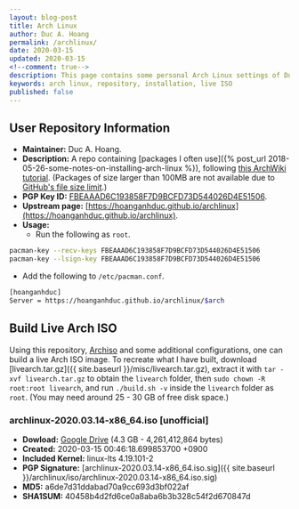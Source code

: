 ```yaml
---
layout: blog-post
title: Arch Linux
author: Duc A. Hoang
permalink: /archlinux/
date: 2020-03-15
updated: 2020-03-15
<!--comment: true-->
description: This page contains some personal Arch Linux settings of Duc A. Hoang
keywords: arch linux, repository, installation, live ISO
published: false
---
```


## User Repository Information

* **Maintainer:** Duc A. Hoang.
* **Description:** A repo containing [packages I often use]({% post_url 2018-05-26-some-notes-on-installing-arch-linux %}), following [this ArchWiki tutorial](https://wiki.archlinux.org/index.php/Pacman/Tips_and_tricks#Custom_local_repository). (Packages of size larger than 100MB are not available due to [GitHub's file size limit](https://help.github.com/en/github/managing-large-files/what-is-my-disk-quota#file-and-repository-size-limitations).)
* **PGP Key ID:** [FBEAAAD6C193858F7D9BCFD73D544026D4E51506](https://keybase.io/hoanganhduc/pgp_keys.asc?fingerprint=fbeaaad6c193858f7d9bcfd73d544026d4e51506).
* **Upstream page:** [https://hoanganhduc.github.io/archlinux](https://hoanganhduc.github.io/archlinux).
* **Usage:**
  * Run the following as `root`.
```bash
pacman-key --recv-keys FBEAAAD6C193858F7D9BCFD73D544026D4E51506
pacman-key --lsign-key FBEAAAD6C193858F7D9BCFD73D544026D4E51506
```
  * Add the following to `/etc/pacman.conf`.
```bash
[hoanganhduc]
Server = https://hoanganhduc.github.io/archlinux/$arch
```

## Build Live Arch ISO

Using this repository, [Archiso](https://wiki.archlinux.org/index.php/Archiso) and some additional configurations, one can build a live Arch ISO image. To recreate what I have built, download [livearch.tar.gz]({{ site.baseurl }}/misc/livearch.tar.gz), extract it with `tar -xvf livearch.tar.gz` to obtain the `livearch` folder, then `sudo chown -R root:root livearch`, and run `./build.sh -v` inside the `livearch` folder as `root`. (You may need around 25 - 30 GB of free disk space.)

### archlinux-2020.03.14-x86_64.iso [unofficial]

* **Dowload:** [Google Drive](https://drive.google.com/open?id=1AlQm9OnWJ24AY5R69Q7vGyxFGzUVBNN4) (4.3 GB - 4,261,412,864 bytes)
* **Created:** 2020-03-15 00:46:18.699853700 +0900
* **Included Kernel:** linux-lts 4.19.101-2
* **PGP Signature:** [archlinux-2020.03.14-x86_64.iso.sig]({{ site.baseurl }}/archlinux/iso/archlinux-2020.03.14-x86_64.iso.sig)
* **MD5:** a6de7d31ddabad70a9cc693d3bf022af
* **SHA1SUM:** 40458b4d2fd6ce0a8aba6b3b328c54f2d670847d










